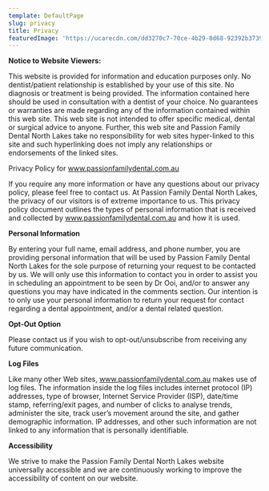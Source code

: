 ```yaml
---
template: DefaultPage
slug: privacy
title: Privacy
featuredImage: 'https://ucarecdn.com/dd3270c7-70ce-4b29-8d68-92392b373923/'
---
```

**Notice to Website Viewers:**

This website is provided for information and education purposes only. No dentist/patient relationship is established by your use of this site. No diagnosis or treatment is being provided. The information contained here should be used in consultation with a dentist of your choice. No guarantees or warranties are made regarding any of the information contained within this web site. This web site is not intended to offer specific medical, dental or surgical advice to anyone. Further, this web site and Passion Family Dental North Lakes take no responsibility for web sites hyper-linked to this site and such hyperlinking does not imply any relationships or endorsements of the linked sites.

Privacy Policy for www.passionfamilydental.com.au

If you require any more information or have any questions about our privacy policy, please feel free to contact us. At Passion Family Dental North Lakes, the privacy of our visitors is of extreme importance to us. This privacy policy document outlines the types of personal information that is received and collected by www.passionfamilydental.com.au and how it is used.

**Personal Information**

By entering your full name, email address, and phone number, you are providing personal information that will be used by Passion Family Dental North Lakes for the sole purpose of returning your request to be contacted by us. We will only use this information to contact you in order to assist you in scheduling an appointment to be seen by Dr Ooi, and/or to answer any questions you may have indicated in the comments section. Our intention is to only use your personal information to return your request for contact regarding a dental appointment, and/or a dental related question.

**Opt-Out Option**

Please contact us if you wish to opt-out/unsubscribe from receiving any future communication.

**Log Files**

Like many other Web sites, www.passionfamilydental.com.au makes use of log files. The information inside the log files includes internet protocol (IP) addresses, type of browser, Internet Service Provider (ISP), date/time stamp, referring/exit pages, and number of clicks to analyse trends, administer the site, track user’s movement around the site, and gather demographic information. IP addresses, and other such information are not linked to any information that is personally identifiable.

**Accessibility**

We strive to make the Passion Family Dental North Lakes website universally accessible and we are continuously working to improve the accessibility of content on our website.

